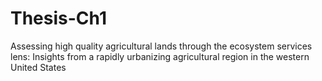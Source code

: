 # Thesis-Ch1
Assessing high quality agricultural lands through the ecosystem services lens: Insights from a rapidly urbanizing agricultural region in the western United States
